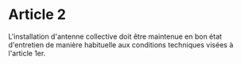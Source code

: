 # Article 2

L'installation d'antenne collective doit être maintenue en bon état d'entretien de manière habituelle aux conditions techniques visées à l'article 1er.
